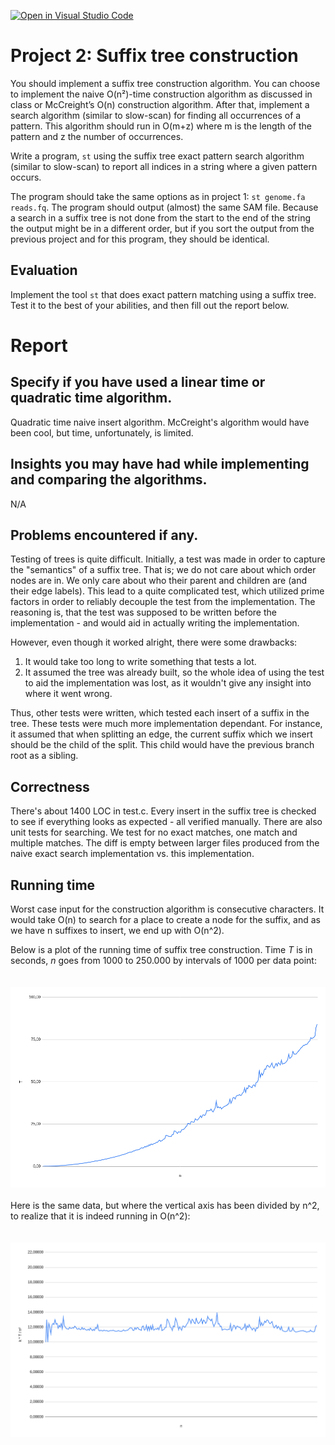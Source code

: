 [![Open in Visual Studio Code](https://classroom.github.com/assets/open-in-vscode-c66648af7eb3fe8bc4f294546bfd86ef473780cde1dea487d3c4ff354943c9ae.svg)](https://classroom.github.com/online_ide?assignment_repo_id=8803378&assignment_repo_type=AssignmentRepo)
# Project 2: Suffix tree construction

You should implement a suffix tree construction algorithm. You can choose to implement the naive O(n²)-time construction algorithm as discussed in class or McCreight’s O(n) construction algorithm. After that, implement a search algorithm (similar to slow-scan) for finding all occurrences of a pattern. This algorithm should run in O(m+z) where m is the length of the pattern and z the number of occurrences.

Write a program, `st` using the suffix tree exact pattern search algorithm (similar to slow-scan) to report all indices in a string where a given pattern occurs. 

The program should take the same options as in project 1: `st genome.fa reads.fq`. The program should output (almost) the same SAM file. Because a search in a suffix tree is not done from the start to the end of the string the output might be in a different order, but if you sort the output from the previous project and for this program, they should be identical.

## Evaluation

Implement the tool `st` that does exact pattern matching using a suffix tree. Test it to the best of your abilities, and then fill out the report below.

# Report

## Specify if you have used a linear time or quadratic time algorithm.

Quadratic time naive insert algorithm. McCreight's algorithm would have been cool, but time, unfortunately, is limited.

## Insights you may have had while implementing and comparing the algorithms.

N/A

## Problems encountered if any.

Testing of trees is quite difficult. Initially, a test was made in order to capture the "semantics" of a suffix tree. That is; we do not care about which order nodes
are in. We only care about who their parent and children are (and their edge labels). This lead to a quite complicated test, which utilized prime factors in order
to reliably decouple the test from the implementation. The reasoning is, that the test was supposed to be written before the implementation - and would aid in actually
writing the implementation.

However, even though it worked alright, there were some drawbacks:
1. It would take too long to write something that tests a lot.
2. It assumed the tree was already built, so the whole idea of using the test to aid the implementation was lost, as it wouldn't give any insight into where it went wrong.

Thus, other tests were written, which tested each insert of a suffix in the tree. These tests were much more implementation dependant. For instance, it assumed
that when splitting an edge, the current suffix which we insert should be the child of the split. This child would have the previous branch root as a sibling.

## Correctness

There's about 1400 LOC in test.c. Every insert in the suffix tree is checked to see if everything looks as expected - all verified manually.
There are also unit tests for searching. We test for no exact matches, one match and multiple matches. 
The diff is empty between larger files produced from the naive exact search implementation vs. this implementation. 

## Running time

Worst case input for the construction algorithm is consecutive characters.
It would take O(n) to search for a place to create a node for the suffix,
and as we have n suffixes to insert, we end up with O(n^2).

Below is a plot of the running time of suffix tree construction. Time _T_ is in seconds, _n_ goes from 1000 to 250.000 by intervals of 1000 per data point:<br><br><br>
<img src="/quad.png">
<br><br>
Here is the same data, but where the vertical axis has been divided by n^2, to realize that it is indeed running in O(n^2):<br><br><br>
<img src="/quad2.png">

